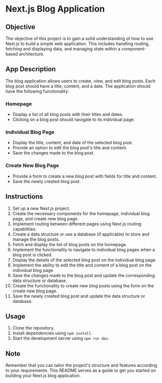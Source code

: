 # Next.js Blog Application

## Objective

The objective of this project is to gain a solid understanding of how to use Next.js to build a simple web application. This includes handling routing, fetching and displaying data, and managing state within a component-based architecture.

## App Description

The blog application allows users to create, view, and edit blog posts. Each blog post should have a title, content, and a date. The application should have the following functionality:

### Homepage

- Display a list of all blog posts with their titles and dates.
- Clicking on a blog post should navigate to its individual page.

### Individual Blog Page

- Display the title, content, and date of the selected blog post.
- Provide an option to edit the blog post's title and content.
- Save the changes made to the blog post.

### Create New Blog Page

- Provide a form to create a new blog post with fields for title and content.
- Save the newly created blog post.

## Instructions

1. Set up a new Next.js project.
2. Create the necessary components for the homepage, individual blog page, and create new blog page.
3. Implement routing between different pages using Next.js routing capabilities.
4. Create a data structure or use a database (if applicable) to store and manage the blog posts.
5. Fetch and display the list of blog posts on the homepage.
6. Implement the functionality to navigate to individual blog pages when a blog post is clicked.
7. Display the details of the selected blog post on the individual blog page.
8. Implement the ability to edit the title and content of a blog post on the individual blog page.
9. Save the changes made to the blog post and update the corresponding data structure or database.
10. Create the functionality to create new blog posts using the form on the create new blog page.
11. Save the newly created blog post and update the data structure or database.

## Usage

1. Clone the repository.
2. Install dependencies using `npm install`.
3. Start the development server using `npm run dev`.

## Note

Remember that you can tailor the project's structure and features according to your requirements. This README serves as a guide to get you started on building your Next.js blog application.
